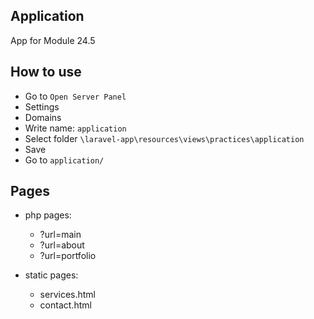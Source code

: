 ## Application

App for Module 24.5

## How to use

- Go to `Open Server Panel`
- Settings
- Domains
- Write name: `application`
- Select folder `\laravel-app\resources\views\practices\application`
- Save
- Go to `application/`

## Pages

- php pages:
  - ?url=main
  - ?url=about
  - ?url=portfolio

- static pages:
  - services.html
  - contact.html
  

